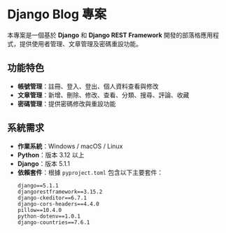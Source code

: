 # Django Blog 專案

本專案是一個基於 **Django** 和 **Django REST Framework** 開發的部落格應用程式，提供使用者管理、文章管理及密碼重設功能。

## 功能特色  
- **帳號管理**：註冊、登入、登出、個人資料查看與修改  
- **文章管理**：新增、刪除、修改、查看、分類、搜尋、評論、收藏  
- **密碼管理**：提供密碼修改與重設功能  

## 系統需求  
- **作業系統**：Windows / macOS / Linux  
- **Python**：版本 3.12 以上  
- **Django**：版本 5.1.1  
- **依賴套件**：根據 `pyproject.toml` 包含以下主要套件：  
  ```plaintext
  django==5.1.1  
  djangorestframework==3.15.2  
  django-ckeditor==6.7.1  
  django-cors-headers==4.4.0  
  pillow==10.4.0  
  python-dotenv==1.0.1  
  django-countries==7.6.1  
